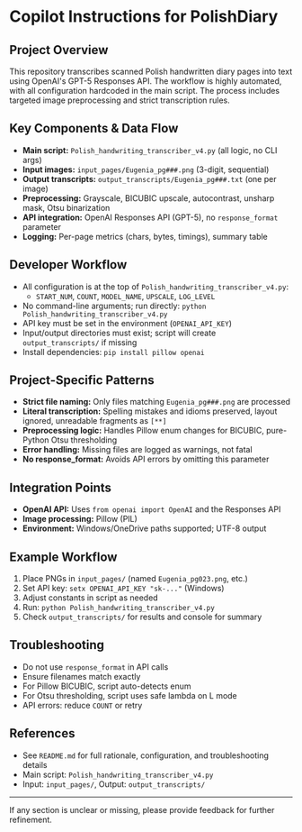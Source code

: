 # Copilot Instructions for PolishDiary

## Project Overview
This repository transcribes scanned Polish handwritten diary pages into text using OpenAI's GPT-5 Responses API. The workflow is highly automated, with all configuration hardcoded in the main script. The process includes targeted image preprocessing and strict transcription rules.

## Key Components & Data Flow
- **Main script:** `Polish_handwriting_transcriber_v4.py` (all logic, no CLI args)
- **Input images:** `input_pages/Eugenia_pg###.png` (3-digit, sequential)
- **Output transcripts:** `output_transcripts/Eugenia_pg###.txt` (one per image)
- **Preprocessing:** Grayscale, BICUBIC upscale, autocontrast, unsharp mask, Otsu binarization
- **API integration:** OpenAI Responses API (GPT-5), no `response_format` parameter
- **Logging:** Per-page metrics (chars, bytes, timings), summary table

## Developer Workflow
- All configuration is at the top of `Polish_handwriting_transcriber_v4.py`:
  - `START_NUM`, `COUNT`, `MODEL_NAME`, `UPSCALE`, `LOG_LEVEL`
- No command-line arguments; run directly: `python Polish_handwriting_transcriber_v4.py`
- API key must be set in the environment (`OPENAI_API_KEY`)
- Input/output directories must exist; script will create `output_transcripts/` if missing
- Install dependencies: `pip install pillow openai`

## Project-Specific Patterns
- **Strict file naming:** Only files matching `Eugenia_pg###.png` are processed
- **Literal transcription:** Spelling mistakes and idioms preserved, layout ignored, unreadable fragments as `[**]`
- **Preprocessing logic:** Handles Pillow enum changes for BICUBIC, pure-Python Otsu thresholding
- **Error handling:** Missing files are logged as warnings, not fatal
- **No response_format:** Avoids API errors by omitting this parameter

## Integration Points
- **OpenAI API:** Uses `from openai import OpenAI` and the Responses API
- **Image processing:** Pillow (PIL)
- **Environment:** Windows/OneDrive paths supported; UTF-8 output

## Example Workflow
1. Place PNGs in `input_pages/` (named `Eugenia_pg023.png`, etc.)
2. Set API key: `setx OPENAI_API_KEY "sk-..."` (Windows)
3. Adjust constants in script as needed
4. Run: `python Polish_handwriting_transcriber_v4.py`
5. Check `output_transcripts/` for results and console for summary

## Troubleshooting
- Do not use `response_format` in API calls
- Ensure filenames match exactly
- For Pillow BICUBIC, script auto-detects enum
- For Otsu thresholding, script uses safe lambda on L mode
- API errors: reduce `COUNT` or retry

## References
- See `README.md` for full rationale, configuration, and troubleshooting details
- Main script: `Polish_handwriting_transcriber_v4.py`
- Input: `input_pages/`, Output: `output_transcripts/`

---

If any section is unclear or missing, please provide feedback for further refinement.